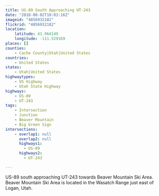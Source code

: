 ```yaml
---
title: US-89 South Approaching UT-243
date: "2010-08-02T10:03:16Z"
imageid: "4856932182"
flickrid: "4856932182"
location:
    latitude: 41.964149
    longitude: -111.529169
places: []
counties:
    - Cache County|Utah|United States
countries:
    - United States
states:
    - Utah|United States
highwaytypes:
    - US Highway
    - Utah State Highway
highways:
    - US-89
    - UT-243
tags:
    - Intersection
    - Junction
    - Beaver Mountain
    - Big Green Sign
intersections:
    - overlap1: null
      overlap2: null
      highways1:
        - US-89
      highways2:
        - UT-243

---
```

US-89 south approaching UT-243 towards Beaver Mountain Ski Area.  Beaver Mountain Ski Area is located in the Wasatch Range just east of Logan, Utah.